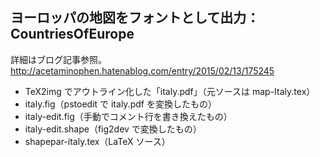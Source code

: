## ヨーロッパの地図をフォントとして出力：CountriesOfEurope

詳細はブログ記事参照。
http://acetaminophen.hatenablog.com/entry/2015/02/13/175245

- TeX2img でアウトライン化した「italy.pdf」（元ソースは map-Italy.tex）
- italy.fig（pstoedit で italy.pdf を変換したもの）
- italy-edit.fig（手動でコメント行を書き換えたもの）
- italy-edit.shape（fig2dev で変換したもの）
- shapepar-italy.tex（LaTeX ソース）
